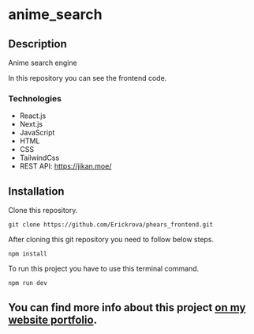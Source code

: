 # anime_search

## Description

Anime search engine

In this repository you can see the frontend code.

### Technologies
* React.js
* Next.js
* JavaScript
* HTML
* CSS
* TailwindCss
* REST API: https://jikan.moe/

## Installation

Clone this repository.

```
git clone https://github.com/Erickrova/phears_frontend.git
```

After cloning this git repository you need to follow below steps.
```
npm install
```

To run this project you have to use this terminal command.
```
npm run dev
```

## You can find more info about this project [on my website portfolio](https://erickrv.netlify.app/proyectos/animesearch).

